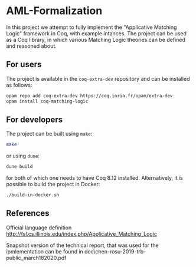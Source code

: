 # AML-Formalization

In this project we attempt to fully implement the "Applicative Matching Logic" framework in Coq, with example intances.
The project can be used as a Coq library, in which various Matching Logic theories can be defined and reasoned about.

## For users

The project is available in the `coq-extra-dev` repository and can be installed as follows:
```sh
opam repo add coq-extra-dev https://coq.inria.fr/opam/extra-dev
opam install coq-matching-logic
```

## For developers

The project can be built using `make`:
```sh
make
```
or using `dune`:
```sh
dune build
```
for both of which one needs to have Coq 8.12 installed.
Alternatively, it is possible to build the project in Docker:
```sh
./build-in-docker.sh
```

## References

Official language definition http://fsl.cs.illinois.edu/index.php/Applicative_Matching_Logic

Snapshot version of the technical report, that was used for the ipmlementation can be found in doc\chen-rosu-2019-trb-public_march182020.pdf
